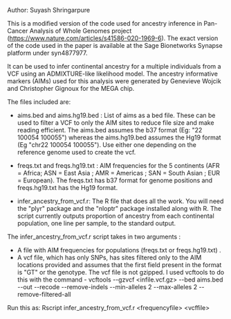 Author: Suyash Shringarpure

This is a modified version of the code used for ancestry inference in Pan-Cancer Analysis of Whole Genomes project (https://www.nature.com/articles/s41586-020-1969-6). The exact version of the code used in the paper is available at the Sage Bionetworks Synapse platform under syn4877977.

It can be used to infer continental ancestry for a multiple individuals from a VCF using an ADMIXTURE-like likelihood model. The ancestry informative markers (AIMs) used for this analysis were generated by Genevieve Wojcik and Christopher Gignoux for the MEGA chip.

The files included are:
* aims.bed and aims.hg19.bed : List of aims as a bed file. These can be used to filter a VCF to only the AIM sites to reduce file size and make reading efficient. The aims.bed assumes the b37 format (Eg: "22 100054 100055") whereas the aims.hg19.bed assumes the Hg19 format (Eg "chr22 100054 100055"). Use either one depending on the reference genome used to create the vcf.

* freqs.txt and freqs.hg19.txt : AIM frequencies for the 5 continents (AFR = Africa; ASN = East Asia ; AMR = Americas ; SAN = South Asian ; EUR = European). The freqs.txt has b37 format for genome positions and freqs.hg19.txt has the Hg19 format.

* infer_ancestry_from_vcf.r:  The R file that does all the work. You will need the "plyr" package and the "nloptr" package installed along with R. The script currently outputs proportion of ancestry from each continental population, one line per sample, to the standard output.

The infer_ancestry_from_vcf.r script takes in two arguments :
* A file with AIM frequencies for populations (freqs.txt or freqs.hg19.txt) .
* A vcf file, which has only SNPs, has sites filtered only to the AIM locations provided  and assumes that the first field present in the format is "GT" or the genotype. The vcf file is not gzipped. I used vcftools to do this with the command - vcftools --gzvcf <infile.vcf.gz> --bed aims.bed --out <outfile> --recode --remove-indels --min-alleles 2 --max-alleles 2 --remove-filtered-all

Run this as: Rscript infer_ancestry_from_vcf.r \<frequencyfile\> \<vcffile\>


